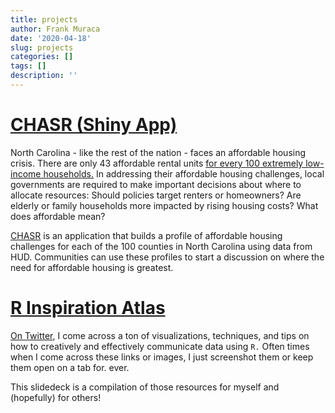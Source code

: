 ```yaml
---
title: projects
author: Frank Muraca
date: '2020-04-18'
slug: projects
categories: []
tags: []
description: ''
---
```


# [CHASR (Shiny App)](https://frankmuraca.shinyapps.io/chasr/)

North Carolina - like the rest of the nation - faces an affordable housing crisis. There are only 43 affordable rental units [for every 100 extremely low-income households.](https://reports.nlihc.org/gap/2018/nc) In addressing their affordable housing challenges, local governments are required to make important decisions about where to allocate resources: Should policies target renters or homeowners? Are elderly or family households more impacted by rising housing costs? What does affordable mean? 

[CHASR](https://frankmuraca.shinyapps.io/chasr/) is an application that builds a profile of affordable housing challenges for each of the 100 counties in North Carolina using data from HUD. Communities can use these profiles to start a discussion on where the need for affordable housing is greatest.  

# [R Inspiration Atlas](https://frankmuraca.netlify.app/slides/r-inspiration.html)

[On Twitter](https://twitter.com/search?q=%23Rstats&src=typed_query), I come across a ton of visualizations, techniques, and tips on how to creatively and effectively communicate data using `R.` Often times when I come across these links or images, I just screenshot them or keep them open on a tab for. ever.

This slidedeck is a compilation of those resources for myself and (hopefully) for others!
